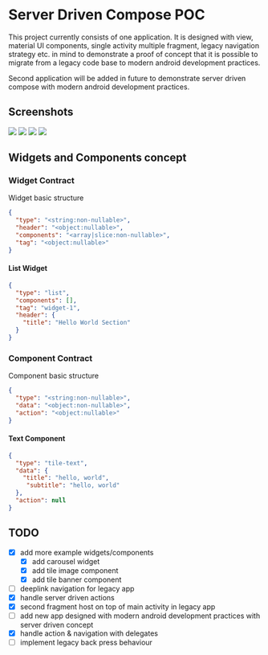 # Server Driven Compose POC

This project currently consists of one application. It is designed with view, material UI components, single activity multiple fragment, legacy navigation strategy etc. in mind to demonstrate a proof of concept that it is possible to migrate from a legacy code base to modern android development practices.

Second application will be added in future to demonstrate server driven compose with modern android development practices.

## Screenshots
![](.documentation/screenshots/dashboard_recording.gif)
![](.documentation/screenshots/dashboard.png)
![](.documentation/screenshots/profile.png)
![](.documentation/screenshots/settings.png)

## Widgets and Components concept

### Widget Contract

Widget basic structure
```json
{
  "type": "<string:non-nullable>",
  "header": "<object:nullable>",
  "components": "<array|slice:non-nullable>",
  "tag": "<object:nullable>"
}
```

#### List Widget

```json
{
  "type": "list",
  "components": [],
  "tag": "widget-1",
  "header": {
    "title": "Hello World Section"
  }
}
```

### Component Contract

Component basic structure
```json
{
  "type": "<string:non-nullable>",
  "data": "<object:non-nullable>",
  "action": "<object:nullable>"
}
```

#### Text Component
```json
{
  "type": "tile-text",
  "data": {
    "title": "hello, world",
     "subtitle": "hello, world"
  },
  "action": null
}
```

## TODO

 - [X] add more example widgets/components
   - [X] add carousel widget
   - [X] add tile image component
   - [X] add tile banner component
 - [ ] deeplink navigation for legacy app
 - [X] handle server driven actions
 - [X] second fragment host on top of main activity in legacy app
 - [ ] add new app designed with modern android development practices with server driven concept
 - [X] handle action & navigation with delegates
 - [ ] implement legacy back press behaviour
